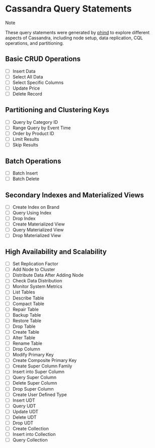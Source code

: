 # Cassandra Query Statements

> [!NOTE]
> These query statements were generated by [phind](https://www.phind.com/) to explore different aspects of Cassandra, including node setup, data replication, CQL operations, and partitioning.

## Basic CRUD Operations

- [ ] Insert Data
- [ ] Select All Data
- [ ] Select Specific Columns
- [ ] Update Price
- [ ] Delete Record

## Partitioning and Clustering Keys

- [ ] Query by Category ID
- [ ] Range Query by Event Time
- [ ] Order by Product ID
- [ ] Limit Results
- [ ] Skip Results

## Batch Operations

- [ ] Batch Insert
- [ ] Batch Delete

## Secondary Indexes and Materialized Views

- [ ] Create Index on Brand
- [ ] Query Using Index
- [ ] Drop Index
- [ ] Create Materialized View
- [ ] Query Materialized View
- [ ] Drop Materialized View

## High Availability and Scalability

- [ ] Set Replication Factor
- [ ] Add Node to Cluster
- [ ] Distribute Data After Adding Node
- [ ] Check Data Distribution
- [ ] Monitor System Metrics
- [ ] List Tables
- [ ] Describe Table
- [ ] Compact Table
- [ ] Repair Table
- [ ] Backup Table
- [ ] Restore Table
- [ ] Drop Table
- [ ] Create Table
- [ ] Alter Table
- [ ] Rename Table
- [ ] Drop Column
- [ ] Modify Primary Key
- [ ] Create Composite Primary Key
- [ ] Create Super Column Family
- [ ] Insert into Super Column
- [ ] Query Super Column
- [ ] Delete Super Column
- [ ] Drop Super Column
- [ ] Create User Defined Type
- [ ] Insert UDT
- [ ] Query UDT
- [ ] Update UDT
- [ ] Delete UDT
- [ ] Drop UDT
- [ ] Create Collection
- [ ] Insert into Collection
- [ ] Query Collection

